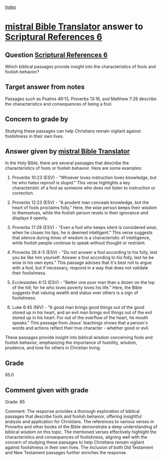 
[Index](../../index.md)
# [mistral Bible Translator](../../answering_models/mistral_Bible_Translator.md) answer to [Scriptural References 6](../../questions/Scriptural_References_6.md)

## Question [Scriptural References 6](../../questions/Scriptural_References_6.md)
Which biblical passages provide insight into the characteristics of fools and foolish behavior?

## Target answer from notes
Passages such as Psalms 49:13, Proverbs 13:16, and Matthew 7:26 describe the characteristics and consequences of being a fool.

## Concern to grade by
Studying these passages can help Christians remain vigilant against foolishness in their own lives.

## Answer given by [mistral Bible Translator](../../answering_models/mistral_Bible_Translator.md)
 In the Holy Bible, there are several passages that describe the characteristics of fools or foolish behavior. Here are some examples:

1. Proverbs 10:23 (ESV) - "Whoever loves instruction loves knowledge, but he who hates reproof is stupid." This verse highlights a key characteristic of a fool as someone who does not listen to instruction or correction.

2. Proverbs 12:23 (ESV) - "A prudent man conceals knowledge, but the heart of fools proclaims folly." Here, the wise person keeps their wisdom to themselves, while the foolish person revels in their ignorance and displays it openly.

3. Proverbs 17:28 (ESV) - "Even a fool who keeps silent is considered wise; when he closes his lips, he is deemed intelligent." This verse suggests that silence during times of wisdom is a characteristic of intelligence, while foolish people continue to speak without thought or restraint.

4. Proverbs 26:4-5 (ESV) - "Do not answer a fool according to his folly, lest you be like him yourself. Answer a fool according to his folly, lest he be wise in his own eyes." This passage advises that it's best not to argue with a fool, but if necessary, respond in a way that does not validate their foolishness.

5. Ecclesiastes 4:13 (ESV) - "Better one poor man than a dozen on the top of the hill; for he who loves poverty loves his life." Here, the Bible suggests that valuing wealth and status over others is a sign of foolishness.

6. Luke 6:45 (NIV) - "A good man brings good things out of the good stored up in his heart, and an evil man brings evil things out of the evil stored up in his heart. For out of the overflow of the heart, he mouth speaks." This passage from Jesus' teachings shows that a person's words and actions reflect their true character - whether good or evil.

These passages provide insight into biblical wisdom concerning fools and foolish behavior, emphasizing the importance of humility, wisdom, prudence, and love for others in Christian living.

## Grade
85.0

## Comment given with grade
Grade: 85

Comment: The response provides a thorough exploration of biblical passages that describe fools and foolish behavior, offering insightful analysis and application for Christians. The references to various verses in Proverbs and other books of the Bible demonstrate a deep understanding of biblical wisdom on this topic. The mentioned verses effectively highlight the characteristics and consequences of foolishness, aligning well with the concern of studying these passages to help Christians remain vigilant against foolishness in their own lives. The inclusion of both Old Testament and New Testament passages further enriches the response.
